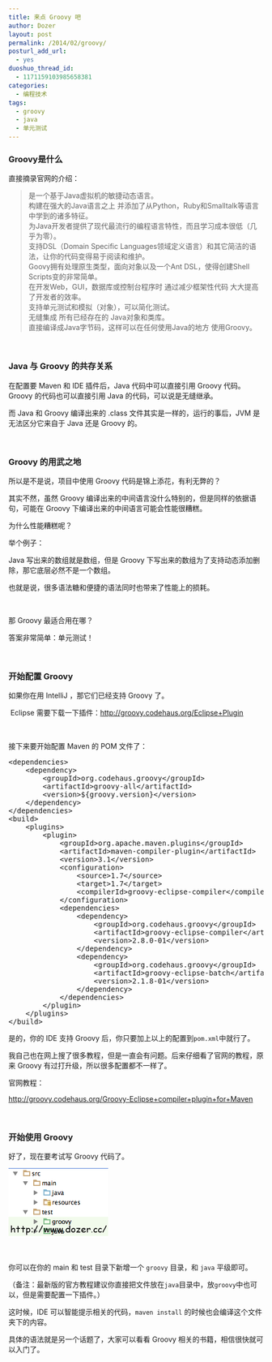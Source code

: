 ```yaml
---
title: 来点 Groovy 吧
author: Dozer
layout: post
permalink: /2014/02/groovy/
posturl_add_url:
  - yes
duoshuo_thread_id:
  - 1171159103985658381
categories:
  - 编程技术
tags:
  - groovy
  - java
  - 单元测试
---
```


### <span id="Groovy">Groovy是什么</span>

直接摘录官网的介绍：

> 是一个基于Java虚拟机的敏捷动态语言。  
> 构建在强大的Java语言之上 并添加了从Python，Ruby和Smalltalk等语言中学到的诸多特征。  
> 为Java开发者提供了现代最流行的编程语言特性，而且学习成本很低（几乎为零）。  
> 支持DSL（Domain Specific Languages领域定义语言）和其它简洁的语法，让你的代码变得易于阅读和维护。  
> Goovy拥有处理原生类型，面向对象以及一个Ant DSL，使得创建Shell Scripts变的非常简单。  
> 在开发Web，GUI，数据库或控制台程序时 通过减少框架性代码 大大提高了开发者的效率。  
> 支持单元测试和模拟（对象），可以简化测试。  
> 无缝集成 所有已经存在的 Java对象和类库。  
> 直接编译成Java字节码，这样可以在任何使用Java的地方 使用Groovy。

<!--more-->

&nbsp;

### <span id="Java_Groovy">Java 与 Groovy 的共存关系</span>

在配置要 Maven 和 IDE 插件后，Java 代码中可以直接引用 Groovy 代码。Groovy 的代码也可以直接引用 Java 的代码，可以说是无缝继承。

而 Java 和 Groovy 编译出来的 .class 文件其实是一样的，运行的事后，JVM 是无法区分它来自于 Java 还是 Groovy 的。

&nbsp;

### <span id="Groovy-2">Groovy 的用武之地</span>

所以是不是说，项目中使用 Groovy 代码是锦上添花，有利无弊的？

其实不然，虽然 Groovy 编译出来的中间语言没什么特别的，但是同样的依据语句，可能在 Groovy 下编译出来的中间语言可能会性能很糟糕。

为什么性能糟糕呢？

举个例子：

Java 写出来的数组就是数组，但是 Groovy 下写出来的数组为了支持动态添加删除，那它底层必然不是一个数组。

也就是说，很多语法糖和便捷的语法同时也带来了性能上的损耗。

&nbsp;

那 Groovy 最适合用在哪？

答案非常简单：单元测试！

&nbsp;

### <span id="_Groovy">开始配置 Groovy</span>

如果你在用 IntelliJ ，那它们已经支持 Groovy 了。

<span style="line-height: 1.5em;"> Eclipse 需要下载一下插件：<a href="http://groovy.codehaus.org/Eclipse+Plugin" target="_blank">http://groovy.codehaus.org/Eclipse+Plugin</a></span>

&nbsp;

接下来要开始配置 Maven 的 POM 文件了：

<pre class="lang:xhtml decode:true">&lt;dependencies&gt;
    &lt;dependency&gt;
        &lt;groupId&gt;org.codehaus.groovy&lt;/groupId&gt;
        &lt;artifactId&gt;groovy-all&lt;/artifactId&gt;
        &lt;version&gt;${groovy.version}&lt;/version&gt;
    &lt;/dependency&gt;
&lt;/dependencies&gt;
&lt;build&gt;
    &lt;plugins&gt;
        &lt;plugin&gt;
            &lt;groupId&gt;org.apache.maven.plugins&lt;/groupId&gt;
            &lt;artifactId&gt;maven-compiler-plugin&lt;/artifactId&gt;
            &lt;version&gt;3.1&lt;/version&gt;
            &lt;configuration&gt;
                &lt;source&gt;1.7&lt;/source&gt;
                &lt;target&gt;1.7&lt;/target&gt;
                &lt;compilerId&gt;groovy-eclipse-compiler&lt;/compilerId&gt;
            &lt;/configuration&gt;
            &lt;dependencies&gt;
                &lt;dependency&gt;
                    &lt;groupId&gt;org.codehaus.groovy&lt;/groupId&gt;
                    &lt;artifactId&gt;groovy-eclipse-compiler&lt;/artifactId&gt;
                    &lt;version&gt;2.8.0-01&lt;/version&gt;
                &lt;/dependency&gt;
                &lt;dependency&gt;
                    &lt;groupId&gt;org.codehaus.groovy&lt;/groupId&gt;
                    &lt;artifactId&gt;groovy-eclipse-batch&lt;/artifactId&gt;
                    &lt;version&gt;2.1.8-01&lt;/version&gt;
                &lt;/dependency&gt;
            &lt;/dependencies&gt;
        &lt;/plugin&gt;
    &lt;/plugins&gt;
&lt;/build&gt;</pre>

是的，你的 IDE 支持 Groovy 后，你只要加上以上的配置到`pom.xml`中就行了。

我自己也在网上搜了很多教程，但是一直会有问题。后来仔细看了官网的教程，原来 Groovy 有过打升级，所以很多配置都不一样了。

官网教程：

<a href="http://groovy.codehaus.org/Groovy-Eclipse+compiler+plugin+for+Maven" target="_blank">http://groovy.codehaus.org/Groovy-Eclipse+compiler+plugin+for+Maven</a>

&nbsp;

### <span id="_Groovy-2">开始使用 Groovy</span>

好了，现在要考试写 Groovy 代码了。

[<img class="alignnone size-full wp-image-1447" src="/uploads/2014/02/ide.png" alt="ide" width="197" height="137" />][1]

&nbsp;

你可以在你的 main 和 test 目录下新增一个 `groovy` 目录，和 `java` 平级即可。

（备注：最新版的官方教程建议你直接把文件放在`java`目录中，放`groovy`中也可以，但是需要配置一下插件。）

这时候，IDE 可以智能提示相关的代码，`maven install` 的时候也会编译这个文件夹下的内容。

具体的语法就是另一个话题了，大家可以看看 Groovy 相关的书籍，相信很快就可以入门了。

 [1]: /uploads/2014/02/ide.png
